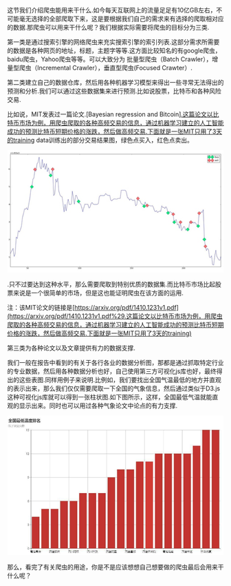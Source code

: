 这节我们介绍爬虫能用来干什么.如今每天互联网上的流量足足有10亿GB左右，不可能毫无选择的全部爬取下来，这是要根据我们自己的需求来有选择的爬取相对应的数据.那爬虫可以用来干什么呢？我们根据实际需要将爬虫的目标分为三类.

第一类是通过搜索引擎的网络爬虫来充实搜索引擎的索引列表.这部分需求所需要的数据是各种网页的地址，标题，主题字等等.这方面比较知名的有google爬虫，baidu爬虫，Yahoo爬虫等等。可以大致分为 批量型爬虫（Batch Crawler），增量型爬虫（Incremental Crawler），垂直型爬虫\(Focused Crawter）.

第二类建立自己的数据仓库，然后用各种机器学习模型来得出一些寻常无法得出的预测和分析.我们可以通过这些数据集来进行预测.比如说股票，比特币和各种风险交易.

比如说，MIT发表过一篇论文.\[Bayesian regression and Bitcoin\][.这篇论文以比特币市场为例，用爬虫爬取的各种高频交易的信息，通过机器学习建立的人工智能成功的预测比特币短期价格的涨跌，然后做高频交易.下面就是一张MIT只用了3天的training](https://arxiv.org/pdf/1410.1231v1.pdf%29.这篇论文以比特币市场为例，用爬虫爬取的各种高频交易的信息，通过机器学习建立的人工智能成功的预测比特币短期价格的涨跌，然后做高频交易.下面就是一张MIT只用了3天的training) data训练出的部分交易结果图，绿色点买入，红色点卖出。

![](/assets/de8da14df618e1ca5590d94448a833c2_b.jpg)

.只不过要达到这种水平，那么需要爬取到特别优质的数据集.而比特币市场比起股票来说是一个很简单的市场，但是这也能证明爬虫在该方面的运用.

注：该MIT论文的链接是[https://arxiv.org/pdf/1410.1231v1.pdf](https://arxiv.org/pdf/1410.1231v1.pdf%29.这篇论文以比特币市场为例，用爬虫爬取的各种高频交易的信息，通过机器学习建立的人工智能成功的预测比特币短期价格的涨跌，然后做高频交易.下面就是一张MIT只用了3天的training)

第三类为各种论文以及文章提供有力的数据支撑.

我们一般在报告中看到的有关于各行各业的数据分析图，那都是通过抓取特定行业的专业数据，然后用各种数据分析也好，自己使用第三方可视化js库也好，最终得出的这些表图.同样用例子来说明.比例如，我们要找出全国气温最低的地方并直观的表示出来，那么我们仅仅需要爬取一下全国的气象信息，然后通过类似于D3.js这种可视化js库就可以得到一张柱状图.如下图所示，这样，全国最低气温就能直观的显示出来。同时也可以用过各种气象论文中论点的有力支撑.

![](/assets/6620012-b3ae79607062e023.jpg)

那么，看完了有关爬虫的用途，你是不是应该想想自己想要做的爬虫最后会用来干什么呢？

